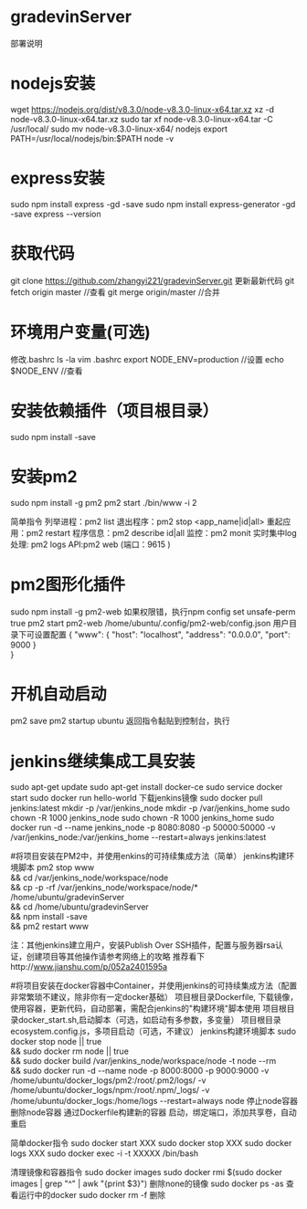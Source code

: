 # gradevinServer
部署说明

# nodejs安装
wget https://nodejs.org/dist/v8.3.0/node-v8.3.0-linux-x64.tar.xz
xz -d node-v8.3.0-linux-x64.tar.xz
sudo tar xf node-v8.3.0-linux-x64.tar -C /usr/local/
sudo mv node-v8.3.0-linux-x64/ nodejs
export PATH=/usr/local/nodejs/bin:$PATH
node -v

# express安装
sudo npm install express -gd -save
sudo npm install express-generator -gd -save
express --version

# 获取代码
git clone https://github.com/zhangyi221/gradevinServer.git
更新最新代码
git fetch origin master //查看
git merge origin/master  //合并

# 环境用户变量(可选)
修改.bashrc
ls -la
vim .bashrc
export NODE_ENV=production  //设置
echo $NODE_ENV  //查看

# 安装依赖插件（项目根目录）
sudo npm install -save

# 安装pm2
sudo npm install -g pm2
pm2 start ./bin/www -i 2

简单指令
列举进程：pm2 list
退出程序：pm2 stop <app_name|id|all>
重起应用：pm2 restart
程序信息：pm2 describe id|all
监控：pm2 monit
实时集中log处理: pm2 logs
API:pm2 web (端口：9615 )

# pm2图形化插件
sudo npm install -g pm2-web
如果权限错，执行npm config set unsafe-perm true
pm2 start pm2-web
/home/ubuntu/.config/pm2-web/config.json  用户目录下可设置配置
{
    "www": {
        "host": "localhost",
        "address": "0.0.0.0",
        "port": 9000
    }                         
}
# 开机自动启动
pm2 save
pm2 startup ubuntu
返回指令黏贴到控制台，执行

# jenkins继续集成工具安装
sudo apt-get update
sudo apt-get install docker-ce
sudo service docker start
sudo docker run hello-world
下载jenkins镜像
sudo docker pull jenkins:latest
mkdir -p /var/jenkins_node
mkdir -p /var/jenkins_home
sudo chown -R 1000 jenkins_node
sudo chown -R 1000 jenkins_home
sudo docker run -d --name jenkins_node -p 8080:8080 -p 50000:50000 -v /var/jenkins_node:/var/jenkins_home --restart=always  jenkins:latest

#将项目安装在PM2中，并使用enkins的可持续集成方法（简单）
jenkins构建环境脚本
pm2 stop www \
    && cd /var/jenkins_node/workspace/node \
    && cp -p -rf /var/jenkins_node/workspace/node/* /home/ubuntu/gradevinServer \
    && cd /home/ubuntu/gradevinServer \
    && npm install -save \
    && pm2 restart www

注：其他jenkins建立用户，安装Publish Over SSH插件，配置与服务器rsa认证，创建项目等其他操作请参考网络上的攻略
推荐看下http://www.jianshu.com/p/052a2401595a

#将项目安装在docker容器中Container，并使用jenkins的可持续集成方法（配置非常繁琐不建议，除非你有一定docker基础）
项目根目录Dockerfile, 下载镜像，使用容器，更新代码，自动部署，需配合jenkins的"构建环境"脚本使用
项目根目录docker_start.sh,启动脚本（可选，如启动有多参数，多变量）
项目根目录ecosystem.config.js，多项目启动（可选，不建议）
jenkins构建环境脚本
sudo docker stop node || true \
    && sudo docker rm node || true \
    && sudo docker build /var/jenkins_node/workspace/node  -t node --rm  \
    && sudo docker run -d --name node -p 8000:8000 -p 9000:9000 -v /home/ubuntu/docker_logs/pm2:/root/.pm2/logs/ -v /home/ubuntu/docker_logs/npm:/root/.npm/_logs/ -v /home/ubuntu/docker_logs:/home/logs --restart=always node
停止node容器
删除node容器
通过Dockerfile构建新的容器
启动，绑定端口，添加共享卷，自动重启


简单docker指令
sudo docker start XXX
sudo docker stop XXX
sudo docker logs XXX
sudo docker exec -i -t XXXXX /bin/bash

清理镜像和容器指令
sudo docker images
sudo docker rmi $(sudo docker images | grep "^<none>" | awk "{print $3}")   删除none的镜像
sudo docker ps -as 查看运行中的docker
sudo docker rm -f 删除